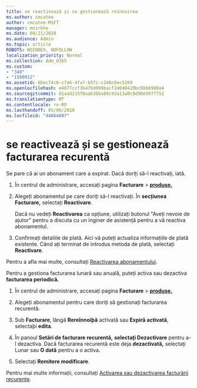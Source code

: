 ```yaml
---
title: se reactivează și se gestionează reînnoirea
ms.author: cmcatee
author: cmcatee-MSFT
manager: mnirkhe
ms.date: 04/21/2020
ms.audience: Admin
ms.topic: article
ROBOTS: NOINDEX, NOFOLLOW
localization_priority: Normal
ms.collection: Adm_O365
ms.custom:
- "349"
- "1500012"
ms.assetid: 6bec74c6-c7a6-4fa7-b5fc-c246c6ec5269
ms.openlocfilehash: e4877ccf3b476d099bacf24040419bc6bb6900a4
ms.sourcegitcommit: d1aad215f8aa636ba89c93a13a0c9d90e997f752
ms.translationtype: MT
ms.contentlocale: ro-RO
ms.lasthandoff: 05/06/2020
ms.locfileid: "44064097"
---
```

# <a name="how-to-reactivate-and-manage-recurring-billing"></a>se reactivează și se gestionează facturarea recurentă

Se pare că ai un abonament care a expirat. Dacă doriți să-l reactivați, iată.
  
1. În centrul de administrare, accesați pagina **Facturare** \> **[produse.](https://go.microsoft.com/fwlink/p/?linkid=842054)**

2. Alegeți abonamentul pe care doriți să-l reactivați. În **secțiunea Facturare,** selectați **Reactivare**.

    Dacă nu vedeți **Reactivarea** ca opțiune, utilizați butonul "Aveți nevoie de ajutor" pentru a discuta cu un inginer de asistență pentru a vă reactiva abonamentul.

3. Confirmați detaliile de plată. Aici vă puteți actualiza informațiile de plată existente. Când ați terminat de introdus metoda de plată, selectați **Reactivare**.

Pentru a afla mai multe, consultați [Reactivarea abonamentului](https://docs.microsoft.com//office365/admin/subscriptions-and-billing/reactivate-your-subscription). 

Pentru a gestiona facturarea lunară sau anuală, puteți activa sau dezactiva **facturarea periodică.**
  
1. În centrul de administrare, accesați pagina **Facturare** \> **[produse.](https://go.microsoft.com/fwlink/p/?linkid=842054)**

2. Alegeți abonamentul pentru care doriți să gestionați facturarea recurentă.

3. Sub **Facturare**, lângă **Rereînnoiþã** activatã sau **Expirã activatã**, selectaþi **edita**.

4. În panoul **Setări de facturare recurentă,** **selectați Dezactivare** pentru a-l dezactiva. Dacă facturarea recurentă este deja **dezactivată,** selectați Lunar sau **O dată** pentru a o activa.

5. Selectați **Remitere modificare**.

Pentru mai multe informații, consultați [Activarea sau dezactivarea facturării recurente](https://docs.microsoft.com/office365/admin/subscriptions-and-billing/renew-your-subscription#turn-recurring-billing-off-or-on).